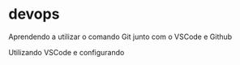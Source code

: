# devops
Aprendendo a utilizar o comando Git junto com o VSCode e Github

Utilizando VSCode e configurando